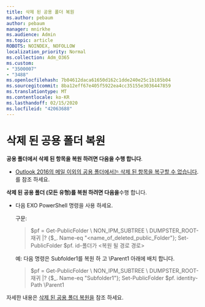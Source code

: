 ```yaml
---
title: 삭제 된 공용 폴더 복원
ms.author: pebaum
author: pebaum
manager: mnirkhe
ms.audience: Admin
ms.topic: article
ROBOTS: NOINDEX, NOFOLLOW
localization_priority: Normal
ms.collection: Adm_O365
ms.custom:
- "3500007"
- "3488"
ms.openlocfilehash: 7b04612daca61650d162c1dde240e25c1b185b04
ms.sourcegitcommit: 8ba12eff67e405f5922ea4cc35155e3036447859
ms.translationtype: MT
ms.contentlocale: ko-KR
ms.lasthandoff: 02/15/2020
ms.locfileid: "42063688"
---
```

# <a name="restore-a-deleted-public-folder"></a>삭제 된 공용 폴더 복원

**공용 폴더에서 삭제 된 항목을 복원 하려면 다음을 수행 합니다**.

- [Outlook 2016의 메일 이외의 공용 폴더에서는 삭제 된 항목을 복구할 수 없습니다](https://aka.ms/pfrec).를 참조 하세요.
 
**삭제 된 공용 폴더 (모든 유형)를 복원 하려면 다음을**수행 합니다. 

- 다음 EXO PowerShell 명령을 사용 하세요.

    구문:

    >$pf = Get-PublicFolder \ NON_IPM_SUBTREE \ DUMPSTER_ROOT-재귀 |? {$_. Name-eq "\<name_of_deleted_public_Folder"}; Set-PublicFolder $pf. id-폴더가 \<복원 될 경로 경로>

    예: 다음 명령은 Subfolder1를 복원 하 고 \Parent1 아래에 배치 합니다.

    >$pf = Get-PublicFolder \ NON_IPM_SUBTREE \ DUMPSTER_ROOT-재귀 |? {$_. Name-eq "Subfolder1"}; Set-PublicFolder $pf. identity-Path \Parent1

자세한 내용은 [삭제 된 공용 폴더 복원을](https://docs.microsoft.com/exchange/collaboration-exo/public-folders/restore-deleted-public-folder) 참조 하세요.
